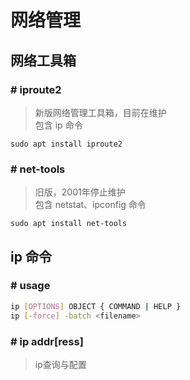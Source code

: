 # 网络管理
## 网络工具箱
### # iproute2
> 新版网络管理工具箱，目前在维护  
> 包含 ip 命令
```
sudo apt install iproute2
```
### # net-tools
> 旧版，2001年停止维护  
> 包含 netstat、ipconfig 命令
```
sudo apt install net-tools
```
## ip 命令
### # usage
```bash
ip [OPTIONS] OBJECT { COMMAND | HELP }
ip [-force] -batch <filename>
```
### # ip addr[ress]
> ip查询与配置
```

```